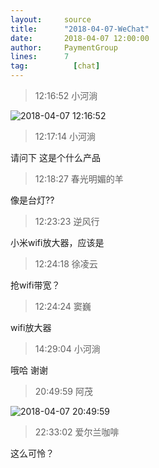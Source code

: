 ```yaml
---
layout:     source 
title:      "2018-04-07-WeChat"
date:       2018-04-07 12:00:00
author:     PaymentGroup
lines:      7 
tag:		  [chat]
---
```

> 12:16:52  小河淌  
   
![2018-04-07 12:16:52](http://static.cocolian.org/img/20180407_121652.png) 
   
> 12:17:14  小河淌  
   
请问下  这是个什么产品  
   
> 12:18:27  春光明媚的羊  
   
像是台灯??  
   
> 12:23:23  逆风行  
   
小米wifi放大器，应该是  
   
> 12:24:18  徐凌云  
   
抢wifi带宽？  
   
> 12:24:24  窦巍  
   
wifi放大器  
   
> 14:29:04  小河淌  
   
哦哈  谢谢  
   
> 20:49:59  阿茂  
   
![2018-04-07 20:49:59](http://static.cocolian.org/img/20180407_204959.png) 
   
> 22:33:02  爱尔兰咖啡  
   
这么可怜？  
   
